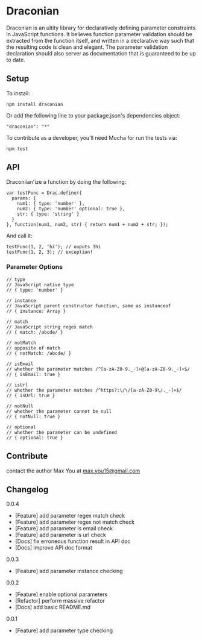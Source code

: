 # Draconian

Draconian is an ultity library for declaratively defining parameter constraints in JavaScript functions. It believes function parameter validation should be extracted from the function itself, and written in a declarative way such that the resulting code is clean and elegant. The parameter validation declaration should also server as documentation that is guaranteed to be up to date.

## Setup

To install:

    npm install draconian

Or add the following line to your package.json's dependencies object:

    "draconian": "*"

To contribute as a developer, you'll need Mocha for run the tests via:

    npm test

## API

Draconiian'ize a function by doing the following:

    var testFunc = Drac.define({
      params: {
        num1: { type: 'number' },
        num2: { type: 'number' optional: true },
        str: { type: 'string' }
      }
    }, function(num1, num2, str) { return num1 + num2 + str; });

And call it:

    testFunc(1, 2, 'hi'); // ouputs 3hi
    testFunc(1, 2, 3); // exception!

### Parameter Options

    // type
    // JavaScript native type
    // { type: 'number' }

    // instance
    // JavaScript parent constructor function, same as instanceof
    // { instance: Array }

    // match
    // JavaScript string regex match
    // { match: /abcde/ }

    // notMatch
    // opposite of match
    // { notMatch: /abcde/ }

    // isEmail
    // whether the parameter matches /^[a-zA-Z0-9._-]+@[a-zA-Z0-9._-]+$/
    // { isEmail: true }

    // isUrl
    // whether the parameter matches /^https?:\/\/[a-zA-Z0-9\/._-]+$/
    // { isUrl: true }

    // notNull
    // whether the parameter cannot be null
    // { notNull: true }

    // optional
    // whether the parameter can be undefined
    // { optional: true }

## Contribute

contact the author Max You at max.you15@gmail.com

## Changelog

0.0.4

- [Feature] add parameter regex match check
- [Feature] add parameter regex not match check
- [Feature] add parameter is email check
- [Feature] add parameter is url check
- [Docs] fix erroneous function result in API doc
- [Docs] improve API doc format

0.0.3

- [Feature] add parameter instance checking

0.0.2

- [Feature] enable optional parameters
- [Refactor] perform massive refactor
- [Docs] add basic README.md

0.0.1

- [Feature] add parameter type checking

